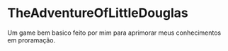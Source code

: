 # TheAdventureOfLittleDouglas
Um game bem basico feito por mim para aprimorar meus conhecimentos em proramação.
